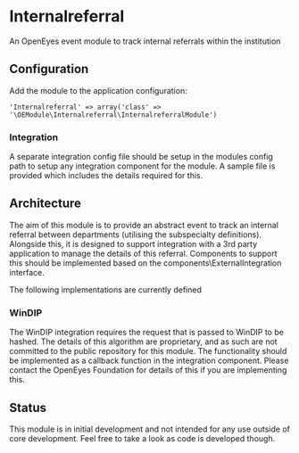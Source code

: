 # Internalreferral

An OpenEyes event module to track internal referrals within the institution

## Configuration

Add the module to the application configuration:

    'Internalreferral' => array('class' => '\OEModule\Internalreferral\InternalreferralModule')

### Integration

A separate integration config file should be setup in the modules config path to setup any integration component for the module. A sample file is provided which includes the details required for this.

## Architecture

The aim of this module is to provide an abstract event to track an internal referral between departments (utilising the subspecialty definitions). Alongside this, it is designed to support integration with a 3rd party application to manage the details of this referral. Components to support this should be implemented based on the components\ExternalIntegration interface.

The following implementations are currently defined

### WinDIP

The WinDIP integration requires the request that is passed to WinDIP to be hashed. The details of this algorithm are proprietary, and as such are not committed to the public repository for this module. The functionality should be implemented as a callback function in the integration component. Please contact the OpenEyes Foundation for details of this if you are implementing this.

## Status

This module is in initial development and not intended for any use outside of core development. Feel free to take a look as code is developed though.

